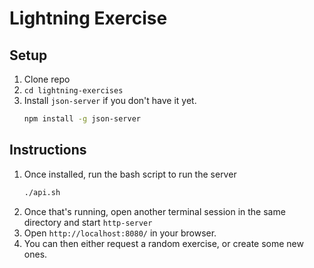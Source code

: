 # Lightning Exercise

## Setup

1. Clone repo
1. `cd lightning-exercises`
1. Install `json-server` if you don't have it yet.
    ```sh
    npm install -g json-server
    ```

## Instructions

1. Once installed, run the bash script to run the server
    ```sh
    ./api.sh
    ```
1. Once that's running, open another terminal session in the same directory and start `http-server`
1. Open `http://localhost:8080/` in your browser.
1. You can then either request a random exercise, or create some new ones.